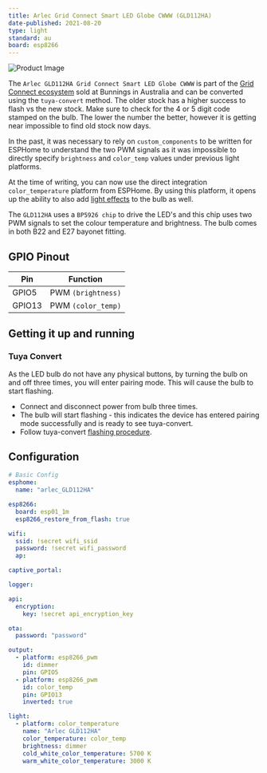 ```yaml
---
title: Arlec Grid Connect Smart LED Globe CWWW (GLD112HA)
date-published: 2021-08-20
type: light
standard: au
board: esp8266
---
```


![Product Image](/GLD112HA.jpg "Product Image")

The `Arlec GLD112HA Grid Connect Smart LED Globe CWWW` is part of the
[Grid Connect ecosystem](https://grid-connect.com.au/) sold at Bunnings in Australia and can be converted using the
`tuya-convert` method. The older stock has a higher success to flash vs the new stock. Make sure to check for the 4 or 5
digit code stamped on the bulb. The lower the number the better, however it is getting near impossible to find old stock
now days.

In the past, it was necessary to rely on `custom_components` to be written for ESPHome to understand the two PWM signals
as it was impossible to directly specify `brightness` and `color_temp` values under previous light platforms.

At the time of writing, you can now use the direct integration `color_temperature` platform from ESPHome. By using this
platform, it opens up the ability to also add
[light effects](https://esphome.io/components/light/index.html#light-effects) to the bulb as well.

The `GLD112HA` uses a `BP5926 chip` to drive the LED's and this chip uses two PWM signals to set the colour temperature
and brightness. The bulb comes in both B22 and E27 bayonet fitting.

## GPIO Pinout

| Pin    | Function           |
| ------ | ------------------ |
| GPIO5  | PWM `(brightness)` |
| GPIO13 | PWM `(color_temp)` |

## Getting it up and running

### Tuya Convert

As the LED bulb do not have any physical buttons, by turning the bulb on and off three times, you will enter pairing
mode. This will cause the bulb to start flashing.

- Connect and disconnect power from bulb three times.
- The bulb will start flashing - this indicates the device has entered pairing mode successfully and is ready to see
  tuya-convert.
- Follow tuya-convert [flashing procedure](https://github.com/ct-Open-Source/tuya-convert).

## Configuration

```yaml
# Basic Config
esphome:
  name: "arlec_GLD112HA"

esp8266:
  board: esp01_1m
  esp8266_restore_from_flash: true

wifi:
  ssid: !secret wifi_ssid
  password: !secret wifi_password
  ap:

captive_portal:

logger:

api:
  encryption:
    key: !secret api_encryption_key

ota:
  password: "password"

output:
  - platform: esp8266_pwm
    id: dimmer
    pin: GPIO5
  - platform: esp8266_pwm
    id: color_temp
    pin: GPIO13
    inverted: true

light:
  - platform: color_temperature
    name: "Arlec GLD112HA"
    color_temperature: color_temp
    brightness: dimmer
    cold_white_color_temperature: 5700 K
    warm_white_color_temperature: 3000 K
```
